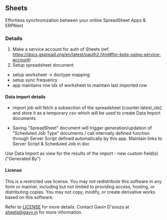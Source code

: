 ## Sheets

Effortless synchronization between your online SpreadSheet Apps & ERPNext


### Details

1. Make a service account for auth of Sheets (ref: https://docs.gspread.org/en/latest/oauth2.html#for-bots-using-service-account)
2. Setup spreadsheet document
  - setup worksheet -> doctype mapping
  - setup sync frequency
- app maintains row idx of worksheet to maintain last imported row

#### Data import details

- import job will fetch a subsection of the spreadsheet [counter:latest_idx] and store it as a temporary csv which will be used to create Data Import documents

- Saving "SpreadSheet" document will trigger generation/updation of "Scheduled Job Type" documents / call internally defined function through Server Script defined automatically by this app. Maintain links to Server Script & Scheduled Job in doc

Use Data Import as view for the results of the import - new custom field(s) ("Generated By")

#### License

This is a restricted use license. You may not redistribute this software in any form or manner, including but not limited to providing access, hosting, or distributing copies. You may not copy, modify, or create derivative works based on this software.

Refer to [LICENSE](LICENSE) for more details. Contact Gavin D'souza at sheets@gavv.in for more information.
